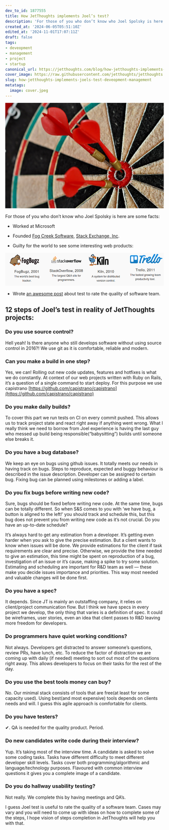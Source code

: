 ```yaml
---
dev_to_id: 1877555
title: How JetThoughts implements Joel’s test?
description: 'For those of you who don’t know who Joel Spolsky is here are some facts:   Worked at...'
created_at: '2024-06-05T05:51:10Z'
edited_at: '2024-11-01T17:07:11Z'
draft: false
tags:
- deveopment
- management
- project
- startup
canonical_url: https://jetthoughts.com/blog/how-jetthoughts-implements-joels-test-deveopment-management/
cover_image: https://raw.githubusercontent.com/jetthoughts/jetthoughts.github.io/master/content/blog/how-jetthoughts-implements-joels-test-deveopment-management/cover.jpeg
slug: how-jetthoughts-implements-joels-test-deveopment-management
metatags:
  image: cover.jpeg
---
```

![Unsplash Photo: [Matt Briney](http://unsplash.com/@mbriney?utm_campaign=photographer-credit)](file_0.jpeg)

For those of you who don’t know who Joel Spolsky is here are some facts:

* Worked at Microsoft

* Founded [Fog Creek Software](https://www.fogcreek.com), [Stack Exchange, Inc](http://stackexchange.com/about).

* Guilty for the world to see some interesting web products:

![](file_1.png)

* Wrote [an awesome post](http://www.joelonsoftware.com/articles/fog0000000043.html) about test to rate the quality of software team.

## 12 steps of Joel’s test in reality of JetThoughts projects:


### Do you use source control?

Hell yeah! Is there anyone who still develops software without using source control in 2016?! We use git as it is comfortable, reliable and modern.

### Can you make a build in one step?

Yes, we can! Rolling out new code updates, features and hotfixes is what we do constantly. At context of our web projects written with Ruby on Rails, it’s a question of a single command to start deploy. For this purpose we use capistrano [https://github.com/capistrano/capistrano](https://github.com/capistrano/capistrano)

### Do you make daily builds?

To cover this part we run tests on CI on every commit pushed. This allows us to track project state and react right away if anything went wrong. What I really think we need to borrow from Joel experience is having the last guy who messed up build being responsible(“babysitting”) builds until someone else breaks it.

### Do you have a bug database?

We keep an eye on bugs using github issues. It totally meets our needs in having track on bugs. Steps to reproduce, expected and buggy behaviour is described in the issue description. Developer can be assigned to certain bug. Fixing bug can be planned using milestones or adding a label.

### Do you fix bugs before writing new code?

Sure, bugs should be fixed before writing new code. At the same time, bugs can be totally different. So when S&S comes to you with ‘we have bug, a button is aligned to the left!’ you should track and schedule this, but this bug does not prevent you from writing new code as it’s not crucial. Do you have an up-to-date schedule?

It’s always hard to get any estimation from a developer. It’s getting even harder when you ask to give the precise estimation. But a client wants to know when issues will be done. We provide estimations for the client if task requirements are clear and precise. Otherwise, we provide the time needed to give an estimation, this time might be spent on reproduction of a bug, investigation of an issue or it’s cause, making a spike to try some solution. Estimating and scheduling are important for R&D team as well — these make you decide issues importance and priorities. This way most needed and valuable changes will be done first.

### Do you have a spec?

It depends. Since JT is mainly an outstaffing company, it relies on client/project communication flow. But I think we have specs in every project we develop, the only thing that varies is a definition of spec. It could be wireframes, user stories, even an idea that client passes to R&D leaving more freedom for developers.

### Do programmers have quiet working conditions?

Not always. Developers get distracted to answer someone’s questions, review PRs, have lunch, etc. To reduce the factor of distraction we are coming up with daily (if needed) meeting to sort out most of the questions right away. This allows developers to focus on their tasks for the rest of the day.

### Do you use the best tools money can buy?

No. Our minimal stack consists of tools that are free(at least for some capacity used). Using best(and most expensive) tools depends on clients needs and will. I guess this agile approach is comfortable for clients.

### Do you have testers?

✔. QA is needed for the quality product. Period.

### Do new candidates write code during their interview?

Yup. It’s taking most of the interview time. A candidate is asked to solve some coding tasks. Tasks have different difficulty to meet different developer skill levels. Tasks cover both programming/algorithmic and language/technology purposes. Flavoured with common interview questions it gives you a complete image of a candidate.

### Do you do hallway usability testing?

Not really. We complete this by having meetings and QA’s.

I guess Joel test is useful to rate the quality of a software team. Cases may vary and you will need to come up with ideas on how to complete some of the steps, I hope vision of steps completion in JetThoughts will help you with that.
